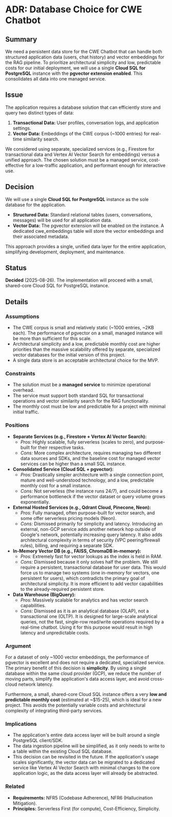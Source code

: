 # **ADR: Database Choice for CWE Chatbot**

## **Summary**

We need a persistent data store for the CWE Chatbot that can handle both structured application data (users, chat history) and vector embeddings for the RAG pipeline. To prioritize architectural simplicity and low, predictable costs for our initial deployment, we will use a single **Cloud SQL for PostgreSQL** instance with the **pgvector extension enabled**. This consolidates all data into one managed service.

## **Issue**

The application requires a database solution that can efficiently store and query two distinct types of data:

1. **Transactional Data:** User profiles, conversation logs, and application settings.  
2. **Vector Data:** Embeddings of the CWE corpus (\~1000 entries) for real-time similarity search.

We considered using separate, specialized services (e.g., Firestore for transactional data and Vertex AI Vector Search for embeddings) versus a unified approach. The chosen solution must be a managed service, cost-effective for a low-traffic application, and performant enough for interactive use.

## **Decision**

We will use a single **Cloud SQL for PostgreSQL** instance as the sole database for the application.

* **Structured Data:** Standard relational tables (users, conversations, messages) will be used for all application data.  
* **Vector Data:** The pgvector extension will be enabled on the instance. A dedicated cwe\_embeddings table will store the vector embeddings and their associated metadata.

This approach provides a single, unified data layer for the entire application, simplifying development, deployment, and maintenance.

## **Status**

**Decided** (2025-08-26). The implementation will proceed with a small, shared-core Cloud SQL for PostgreSQL instance.

## **Details**

### **Assumptions**

* The CWE corpus is small and relatively static (\~1000 entries, \~2KB each). The performance of pgvector on a small, managed instance will be more than sufficient for this scale.  
* Architectural simplicity and a low, predictable monthly cost are higher priorities than the massive scalability offered by separate, specialized vector databases for the initial version of this project.  
* A single data store is an acceptable architectural choice for the MVP.

### **Constraints**

* The solution must be a **managed service** to minimize operational overhead.  
* The service must support both standard SQL for transactional operations and vector similarity search for the RAG functionality.  
* The monthly cost must be low and predictable for a project with minimal initial traffic.

### **Positions**

* **Separate Services (e.g., Firestore \+ Vertex AI Vector Search):**  
  * *Pros:* Highly scalable, fully serverless (scales to zero), and purpose-built for their respective tasks.  
  * *Cons:* More complex architecture, requires managing two different data sources and SDKs, and the baseline cost for managed vector services can be higher than a small SQL instance.  
* **Consolidated Service (Cloud SQL \+ pgvector):**  
  * *Pros:* Drastically simpler architecture with a single connection point, mature and well-understood technology, and a low, predictable monthly cost for a small instance.  
  * *Cons:* Not serverless (the instance runs 24/7), and could become a performance bottleneck if the vector dataset or query volume grows exponentially.  
* **External Hosted Services (e.g., Qdrant Cloud, Pinecone, Neon):**  
  * *Pros:* Fully managed, often purpose-built for vector search, and some offer serverless pricing models (Neon).  
  * *Cons:* Dismissed primarily for simplicity and latency. Introducing an external, non-GCP service adds another network hop outside of Google's network, potentially increasing query latency. It also adds architectural complexity in terms of security (VPC peering/firewall rules), billing, and requiring a separate SDK.  
* **In-Memory Vector DB (e.g., FAISS, ChromaDB in-memory):**  
  * *Pros:* Extremely fast for vector lookups as the index is held in RAM.  
  * *Cons:* Dismissed because it only solves half the problem. We still require a persistent, transactional database for user data. This would force us to manage two systems (one in-memory for vectors, one persistent for users), which contradicts the primary goal of architectural simplicity. It is more efficient to add vector capabilities to the already-required persistent store.  
* **Data Warehouse (BigQuery):**  
  * *Pros:* Massively scalable for analytics and has vector search capabilities.  
  * *Cons:* Dismissed as it is an analytical database (OLAP), not a transactional one (OLTP). It is designed for large-scale analytical queries, not the fast, single-row read/write operations required by a real-time chatbot. Using it for this purpose would result in high latency and unpredictable costs.

### **Argument**

For a dataset of only \~1000 vector embeddings, the performance of pgvector is excellent and does not require a dedicated, specialized service. The primary benefit of this decision is **simplicity**. By using a single database within the same cloud provider (GCP), we reduce the number of moving parts, simplify the application's data access layer, and avoid cross-cloud network latency.

Furthermore, a small, shared-core Cloud SQL instance offers a very **low and predictable monthly cost** (estimated at \~$15-25), which is ideal for a new project. This avoids the potentially variable costs and architectural complexity of integrating third-party services.

### **Implications**

* The application's entire data access layer will be built around a single PostgreSQL client/SDK.  
* The data ingestion pipeline will be simplified, as it only needs to write to a table within the existing Cloud SQL database.  
* This decision can be revisited in the future. If the application's usage scales significantly, the vector data can be migrated to a dedicated service like Vertex AI Vector Search with minimal changes to the core application logic, as the data access layer will already be abstracted.

### **Related**

* **Requirements:** NFR5 (Codebase Adherence), NFR6 (Hallucination Mitigation).  
* **Principles:** Serverless First (for compute), Cost-Efficiency, Simplicity.